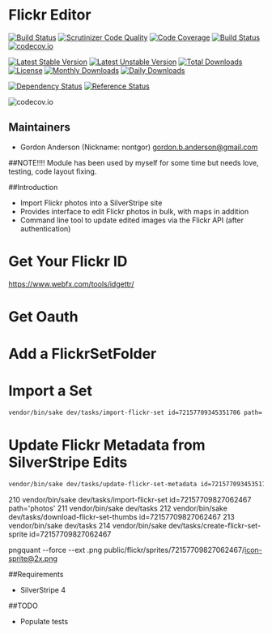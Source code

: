 # Flickr Editor
[![Build Status](https://travis-ci.org/gordonbanderson/flickr-editor.svg?branch=upgradess4)](https://travis-ci.org/gordonbanderson/flickr-editor)
[![Scrutinizer Code Quality](https://scrutinizer-ci.com/g/gordonbanderson/flickr-editor/badges/quality-score.png?b=upgradess4)](https://scrutinizer-ci.com/g/gordonbanderson/flickr-editor/?branch=upgradess4)
[![Code Coverage](https://scrutinizer-ci.com/g/gordonbanderson/flickr-editor/badges/coverage.png?b=upgradess4)](https://scrutinizer-ci.com/g/gordonbanderson/flickr-editor/?branch=upgradess4)
[![Build Status](https://scrutinizer-ci.com/g/gordonbanderson/flickr-editor/badges/build.png?b=upgradess4)](https://scrutinizer-ci.com/g/gordonbanderson/flickr-editor/build-status/master)
[![codecov.io](https://codecov.io/github/gordonbanderson/flickr-editor/coverage.svg?branch=upgradess4)](https://codecov.io/github/gordonbanderson/flickr-editor?branch=upgradess4)

[![Latest Stable Version](https://poser.pugx.org/weboftalent/flickr/version)](https://packagist.org/packages/weboftalent/flickr)
[![Latest Unstable Version](https://poser.pugx.org/weboftalent/flickr/v/unstable)](//packagist.org/packages/weboftalent/flickr)
[![Total Downloads](https://poser.pugx.org/weboftalent/flickr/downloads)](https://packagist.org/packages/weboftalent/flickr)
[![License](https://poser.pugx.org/weboftalent/flickr/license)](https://packagist.org/packages/weboftalent/flickr)
[![Monthly Downloads](https://poser.pugx.org/weboftalent/flickr/d/monthly)](https://packagist.org/packages/weboftalent/flickr)
[![Daily Downloads](https://poser.pugx.org/weboftalent/flickr/d/daily)](https://packagist.org/packages/weboftalent/flickr)

[![Dependency Status](https://www.versioneye.com/php/weboftalent:flickr/badge.svg)](https://www.versioneye.com/php/weboftalent:flickr)
[![Reference Status](https://www.versioneye.com/php/weboftalent:flickr/reference_badge.svg?style=flat)](https://www.versioneye.com/php/weboftalent:flickr/references)

![codecov.io](https://codecov.io/github/gordonbanderson/flickr-editor/branch.svg?branch=upgradess4)

## Maintainers

* Gordon Anderson (Nickname: nontgor)
	<gordon.b.anderson@gmail.com>

##NOTE!!!!
Module has been used by myself for some time but needs love, testing, code layout fixing.

##Introduction

* Import Flickr photos into a SilverStripe site
* Provides interface to edit Flickr photos in bulk, with maps in addition
* Command line tool to update edited images via the Flickr API (after authentication)


# Get Your Flickr ID
https://www.webfx.com/tools/idgettr/

# Get Oauth

# Add a FlickrSetFolder

# Import a Set
```bash
vendor/bin/sake dev/tasks/import-flickr-set id=72157709345351706 path='photos'
```

# Update Flickr Metadata from SilverStripe Edits
```bash
vendor/bin/sake dev/tasks/update-flickr-set-metadata id=72157709345351706
```

 210  vendor/bin/sake dev/tasks/import-flickr-set id=72157709827062467 path='photos'
  211  vendor/bin/sake dev/tasks
  212  vendor/bin/sake dev/tasks/download-flickr-set-thumbs id=72157709827062467
  213  vendor/bin/sake dev/tasks
  214  vendor/bin/sake dev/tasks/create-flickr-set-sprite  id=72157709827062467

pngquant --force --ext .png  public/flickr/sprites/72157709827062467/icon-sprite@2x.png 


##Requirements
* SilverStripe 4

##TODO
* Populate tests
